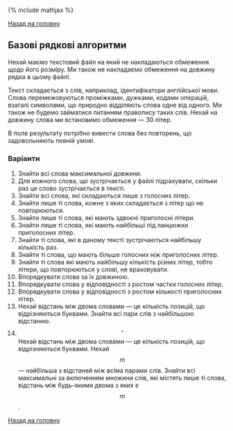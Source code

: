 {% include mathjax %}

[Назад на головну](../../README.md)

## Базові рядкові алгоритми

Нехай маємо текстовий файл на який не накладаються обмеження щодо його розміру. Ми також не 
накладаємо обмеження на довжину рядка в цьому файлі.

Текст складається з слів, наприклад, ідентифікатори англійської мови. Слова перемежовуються 
проміжками, дужками, кодами операцій, взагалі символами, що природно відділяють слова одне від 
одного. Ми також не будемо займатися питанням правопису таких слів. Нехай на довжину слова ми 
встановимо обмеження &mdash; 30 літер.

В поле результату потрібно вивести слова без повторень, що задовольняють певній умові.

### Варіанти

1. Знайти всі слова максимальної довжини.
2. Для кожного слова, що зустрічається у файлі підрахувати, скільки раз це слово зустрічається 
	в тексті.
3. Знайти всі слова, які складаються лише з голосних літер.
4. Знайти лише ті слова, кожне з яких складається з літер що не повторюються.
5. Знайти лише ті слова, які мають здвоєні приголосні літери.
6. Знайти лише ті слова, які мають найбільші під ланцюжки приголосних літер.
7. Знайти ті слова, які в даному тексті зустрічаються найбільшу кількість раз.
8. Знайти ті слова, що мають більше голосних ніж приголосних літер.
9. Знайти ті слова які мають найбільшу кількість різних літер, тобто літери, що повторюються у 
	слові, не враховувати.
10. Впорядкувати слова за їх довжиною.
11. Впорядкувати слова у відповідності з ростом частки голосних літер.
12. Впорядкувати слова у відповідності з ростом  кількості приголосних літер.
13. Нехай відстань між двома словами &mdash; це кількість позицій, що відрізняються буквами. Знайти всі пари слів з найбільшою відстанню.
14. $$^\star$$ Нехай відстань між двома словами &mdash; це кількість позицій, що відрізняються 
	буквами. Нехай $$m$$ &mdash; найбільша з відстаней між всіма парами слів. Знайти всі 
	максимальні за включенням множини слів, які містять лише ті слова, відстань між будь-якими 
	двома з яких є $$m$$.

[Назад на головну](../../README.md)